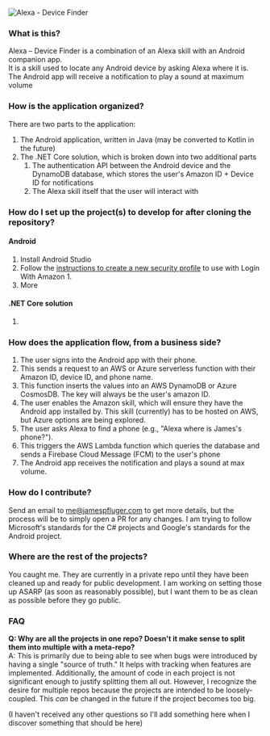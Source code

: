 ![Alexa - Device Finder](https://i.imgur.com/hhtczpR.png)

### What is this?  
Alexa – Device Finder is a combination of an Alexa skill with an Android companion app.  
It is a skill used to locate any Android device by asking Alexa where it is. The Android app will receive a notification to play a sound at maximum volume

### How is the application organized?

There are two parts to the application:
1. The Android application, written in Java (may be converted to Kotlin in the future)
2. The .NET Core solution, which is broken down into two additional parts
    1. The authentication API between the Android device and the DynamoDB database, which stores the user's Amazon ID + Device ID for notifications 
    2. The Alexa skill itself that the user will interact with

### How do I set up the project(s) to develop for after cloning the repository?

#### Android
1. Install Android Studio
2. Follow the [instructions to create a new security profile](https://developer.amazon.com/docs/login-with-amazon/register-android.html) to use with Login With Amazon
    1. 
3. More

#### .NET Core solution
1. 

### How does the application flow, from a business side?

1. The user signs into the Android app with their phone.
2. This sends a request to an AWS or Azure serverless function with their Amazon ID, device ID, and phone name.
3. This function inserts the values into an AWS DynamoDB or Azure CosmosDB. The key will always be the user's amazon ID.
4. The user enables the Amazon skill, which will ensure they have the Android app installed by. This skill (currently) has to be hosted on AWS, but Azure options are being explored.
5. The user asks Alexa to find a phone (e.g., "Alexa where is James's phone?").
6. This triggers the AWS Lambda function which queries the database and sends a Firebase Cloud Message (FCM) to the user's phone
7. The Android app receives the notification and plays a sound at max volume.


### How do I contribute?

Send an email to [me@jamespfluger.com](mailto:me@jamespfluger.com) to get more details, but  the process will be to simply open a PR for any changes. I am trying to follow Microsoft's standards for the C# projects and Google's standards for the Android project.

### Where are the rest of the projects?

You caught me. They are currently in a private repo until they have been cleaned up and ready for public development. I am working on setting those up ASARP (as soon as reasonably possible), but I want them to be as clean as possible before they go public.

### FAQ

**Q: Why are all the projects in one repo? Doesn't it make sense to split them into multiple with a meta-repo?**  
A: This is primarily due to being able to see when bugs were introduced by having a single "source of truth." It helps with tracking when features are implemented. Additionally, the amount of code in each project is not significant enough to justify splitting them all out. However, I recognize the desire for multiple repos because the projects are intended to be loosely-coupled. This *can* be changed in the future if the project becomes too big. 

(I haven't received any other questions so I'll add something here when I discover something that should be here)
